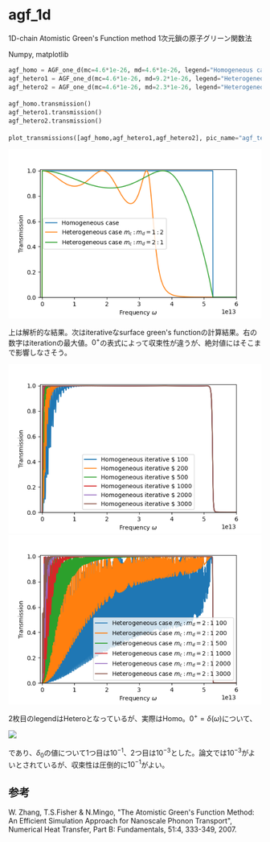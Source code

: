 # agf_1d
1D-chain Atomistic Green's Function method
1次元鎖の原子グリーン関数法

Numpy, matplotlib

```Python
agf_homo = AGF_one_d(mc=4.6*1e-26, md=4.6*1e-26, legend="Homogeneous case")
agf_hetero1 = AGF_one_d(mc=4.6*1e-26, md=9.2*1e-26, legend="Heterogeneous case $m_c : m_d = 1 : 2$")
agf_hetero2 = AGF_one_d(mc=4.6*1e-26, md=2.3*1e-26, legend="Heterogeneous case $m_c : m_d = 2 : 1$")

agf_homo.transmission()
agf_hetero1.transmission()
agf_hetero2.transmission()

plot_transmissions([agf_homo,agf_hetero1,agf_hetero2], pic_name="agf_test.png")
```

![AGF 1D-chain](./agf_test.png)

上は解析的な結果。次はiterativeなsurface green's functionの計算結果。右の数字はiterationの最大値。$0^+$の表式によって収束性が違うが、絶対値にはそこまで影響しなさそう。

![AGF 1D-chain](./agf_homo_delta1_iterative_compare.png)
![AGF 1D-chain](./agf_homo_delta3_iterative_compare.png)

2枚目のlegendはHeteroとなっているが、実際はHomo。$0^+=\delta(\omega)$について、

<img src="https://latex.codecogs.com/gif.latex?\delta(\omega)=\delta_0\omega^2\left(1-\frac{\omega}{\omega_{max}}\right)" />

であり、$\delta_0$の値について1つ目は$10^{-1}$、2つ目は$10^{-3}$とした。論文では$10^{-3}$がよいとされているが、収束性は圧倒的に$10^{-1}$がよい。



## 参考

W. Zhang, T.S.Fisher & N.Mingo, "The Atomistic Green's Function Method: An Efficient Simulation Approach for Nanoscale Phonon Transport", Numerical Heat Transfer, Part B: Fundamentals, 51:4, 333-349, 2007.